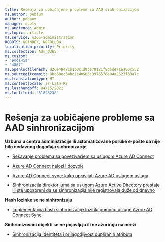 ```yaml
---
title: Rešenja za uobičajene probleme sa AAD sinhronizacijom
ms.author: pebaum
author: pebaum
manager: scotv
ms.audience: Admin
ms.topic: article
ms.service: o365-administration
ROBOTS: NOINDEX, NOFOLLOW
localization_priority: Priority
ms.collection: Adm_O365
ms.custom:
- "9002418"
- "4867"
ms.openlocfilehash: d26e49421b1b0c1d8ce79121f8dbdea16a06c552
ms.sourcegitcommit: 8bc60ec34bc1e40685e3976576e04a2623f63a7c
ms.translationtype: HT
ms.contentlocale: sr-Latn-RS
ms.lasthandoff: 04/15/2021
ms.locfileid: "51828238"
---
```

# <a name="solutions-to-common-aad-synchronization-problems"></a>Rešenja za uobičajene probleme sa AAD sinhronizacijom

**Uzbuna u centru administracije ili automatizovane poruke e-pošte da nije bilo nedavnog događaja sinhronizacije**

- [Rešavanje problema sa povezivanjem sa uslugom Azure AD Connect](https://docs.microsoft.com/azure/active-directory/hybrid/tshoot-connect-connectivity)

- [Azure AD Connect nalozi i dozvole](https://go.microsoft.com/fwlink/p/?LinkId=820598)

- [Azure AD Connect sync: kako upravljati Azure AD uslugom usluga](https://docs.microsoft.com/azure/active-directory/hybrid/how-to-connect-azureadaccount)

- [Sinhronizacija direktorijuma sa uslugom Azure Active Directory prestaje ili ste upozoreni da se sinhronizacija nije registrovala duže od dnevno](https://support.microsoft.com/help/2882421/directory-synchronization-to-azure-active-directory-stops-or-you-re-warned-that-sync-hasn-t-registered-in-more-than-a-day)
 
**Hash lozinke se ne sinhronizuju**

- [Implementacija hash sinhronizacije lozinki pomoću usluge Azure AD Connect Sync](https://docs.microsoft.com/azure/active-directory/hybrid/how-to-connect-password-hash-synchronization)

**Sinhronizovani objekti se ne pojavljuju ili ne ažuriraju na mreži**

- [Sinhronizacija identiteta i prilagodljivost dupliranih atributa](https://docs.microsoft.com/azure/active-directory/hybrid/how-to-connect-syncservice-duplicate-attribute-resiliency)
